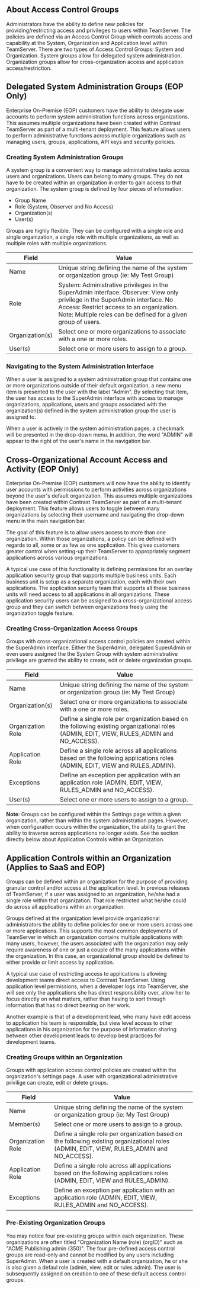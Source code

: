 <!--
title: "About Access Control Groups"
description: "Overview of access control groups"
-->

## About Access Control Groups
Administrators have the ability to define new policies for providing/restricting access and privileges to users within TeamServer. The policies are defined via an Access Control Group which controls access and capability at the System, Organization and Application level within TeamServer. There are two types of Access Control Groups: System and Organization. System groups allow for delegated system administration. Organization groups allow for cross-organization access and application access/restriction.

## Delegated System Administration Groups (EOP Only)
Enterprise On-Premise (EOP) customers have the ability to delegate user accounts to perform system administration functions across organizations. This assumes multiple organizations have been created within Contrast TeamServer as part of a multi-tenant deployment. This feature allows users to perform administrative functions across mutliple organizations such as managing users, groups, applications, API keys and security policies.

### Creating System Administration Groups
A system group is a convenient way to manage administrative tasks across users and organizations. Users can belong to many groups. They do not have to be created within an organization in order to gain access to that organization. The system group is defined by four pieces of information:

* Group Name
* Role (System, Observer and No Access)
* Organization(s)
* User(s)

Groups are highly flexible. They can be configured with a single role and single organization, a single role with multiple organizations, as well as multiple roles with multiple organizations. 

| Field           | Value                                                                                                                                                                                                                                       |
|-----------------|---------------------------------------------------------------------------------------------------------------------------------------------------------------------------------------------------------------------------------------------|
| Name            | Unique string defining the name of the system or organization group (ie: My Test Group)                                                                                                                                                     |
| Role            | System: Administrative privileges in the SuperAdmin interface. Observer: View only privilege in the SuperAdmin interface. No Access: Restrict access to an organization.  Note: Multiple roles can be defined for a given group of users. |
| Organization(s) | Select one or more organizations to associate with a one or more roles.                                                                                                                                                                     |
| User(s)         | Select one or more users to assign to a group.|

### Navigating to the System Administration Interface
When a user is assigned to a system administration group that contains one or more organizations outside of their default organization, a new menu item is presented to the user with the label "Admin". By selecting that item, the user has access to the SuperAdmin interface with access to manage organizations, applications, users and groups associated with the organization(s) defined in the system administration group the user is assigned to.

When a user is actively in the system administration pages, a checkmark will be presented in the drop-down menu. In addition, the word "ADMIN" will appear to the right of the user's name in the navigation bar.

## Cross-Organizational Account Access and Activity (EOP Only)
Enterprise On-Premise (EOP) customers will now have the ability to identify user accounts with permissions to perform activities across organizations beyond the user's default organization. This assumes multiple organizations have been created within Contrast TeamServer as part of a multi-tenant deployment. This feature allows users to toggle between many organizations by selecting their username and navigating the drop-down menu in the main navigation bar.

The goal of this feature is to allow users access to more than one organization. Within those organizations, a policy can be defined with regards to all, some or as few as one application. This gives customers greater control when setting-up their TeamServer to appropriately segment applications across various organizations.

A typical use case of this functionality is defining permissions for an overlay application security group that supports multiple business units.  Each business unit is setup as a separate organization, each with their own applications.  The application security team that supports all these business units will need access to all applications in all organizations.  These application security users can be assigned to a cross-organizational access group and they can switch between organizations freely using the organization toggle feature.

### Creating Cross-Organization Access Groups
Groups with cross-organizational access control policies are created within the SuperAdmin interface. Either the SuperAdmin, delegated SuperAdmin or even users assigned the the System Group with system administrative privilege are granted the ability to create, edit or delete organization groups. 

| Field           | Value                                                                                                                                                                                                                                       |
|-----------------|---------------------------------------------------------------------------------------------------------------------------------------------------------------------------------------------------------------------------------------------|
| Name            | Unique string defining the name of the system or organization group (ie: My Test Group)|
| Organization(s) | Select one or more organizations to associate with a one or more roles.|
| Organization Role | Define a single role per organization based on the following existing organizational roles (ADMIN, EDIT, VIEW, RULES_ADMIN and NO_ACCESS).|
| Application Role | Define a single role across all applications based on the following applications roles (ADMIN, EDIT, VIEW and RULES_ADMIN).|
| Exceptions       | Define an exception per application with an application role (ADMIN, EDIT, VIEW, RULES_ADMIN and NO_ACCESS).|
| User(s)         | Select one or more users to assign to a group.|


**Note**: Groups can be configured within the Settings page within a given organization, rather than within the system administration pages. However, when configuration occurs within the organization, the ability to grant the ability to traverse across applications no longer exists. See the section directly below about Application Controls within an Organization.

## Application Controls within an Organization (Applies to SaaS and EOP)
Groups can be defined within an organization for the purpose of providing granular control and/or access at the application level. In previous releases of TeamServer, if a user was assigned to an organization, he/she had a single role within that organization. That role restricted what he/she could do across all applications within an organization. 

Groups defined at the organization level provide organizational administrators the ability to define policies for one or more users across one or more applications. This supports the most common deployments of TeamServer in which an organization contains multiple applications with many users, however, the users associated with the organization may only require awareness of one or just a couple of the many applications within the organization. In this case, an organizational group should be defined to either provide or limit access by application.

A typical use case of restricting access to applications is allowing development teams direct access to Contrast TeamServer.  Using application level permissions, when a developer logs into TeamServer, she will see only the applications she has direct responsibility over, allow her to focus directly on what matters, rather than having to sort through information that has no direct bearing on her work.

Another example is that of a development lead, who many have edit access to application his team is responsible, but view level access to other applications in his organization for the purpose of information sharing between other development leads to develop best practices for development teams.


### Creating Groups within an Organization
Groups with application access control policies are created within the organization's settings page. A user with organizational administrative privilige can create, edit or delete groups. 

| Field           | Value                                                                                                                                                                                                                                       |
|-----------------|---------------------------------------------------------------------------------------------------------------------------------------------------------------------------------------------------------------------------------------------|
| Name            | Unique string defining the name of the system or organization group (ie: My Test Group)|
| Member(s)         | Select one or more users to assign to a group.|
| Organization Role | Define a single role per organization based on the following existing organizational roles (ADMIN, EDIT, VIEW, RULES_ADMIN and NO_ACCESS).|
| Application Role | Define a single role across all applications based on the following applications roles (ADMIN, EDIT, VIEW and RULES_ADMIN).|
| Exceptions       | Define an exception per application with an application role (ADMIN, EDIT, VIEW, RULES_ADMIN and NO_ACCESS).|

### Pre-Existing Organization Groups
You may notice four pre-existing groups within each organization. These organizations are often titled "Organization Name (role) (orgID)" such as "ACME Publishing admin (350)". The four pre-defined access control groups are read-only and cannot be modified by any users including SuperAdmin. When a user is created with a default organization, he or she is also given a defaul role (admin, view, edit or rules admin). The user is subsequently assigned on creation to one of these default access control groups. 
